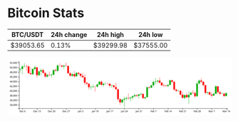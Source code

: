 # Bitcoin Stats

BTC/USDT|24h change|24h high|24h low|
|---|---|---|---|
|$39053.65|0.13%|$39299.98|$37555.00|

<img src="./chart.svg">
